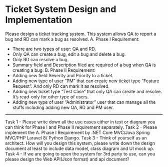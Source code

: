 # Ticket System Design and Implementation

Please design a ticket tracking system. This system allows QA to report a bug and RD can mark a bug as resolved.
A. Phase I Requirement:
- There are two types of user: QA and RD.
- Only QA can create a bug, edit a bug and delete a bug.
- Only RD can resolve a bug.
- Summary field and Description filed are required of a bug when QA is creating a bug.
B. Phase II Requirement:
- Adding new field Severity and Priority to a ticket.
- Adding new type of user “PM” that can create new ticket type “Feature Request”. And only RD can mark it as resolved.
- Adding new ticket type “Test Case” that only QA can create and resolve. It’s read-only for other type of users.
- Adding new type of user “Administrator” user that can manage all the stuffs including adding new QA, RD and PM user.
---------------------------------------------------------------------------------------------------------------------------------------------------
Task 1 - Please write down all the use cases either in text or diagram you can think for Phase I and Phase II requirement separately.
Task 2 - Please implement the A. Phase I Requirement by .NET Core MVC/Java Spring MVC/PHP Laravel 8/ Python Django. 
Task 3 - Think of yourself as an architect. How will you design this system, please write down the design document at least to include data model, class diagram and UI mock up.
Task 4 - If we are going to open the system for 3rd party to use, can you please design the Web API(Json format) and api document?
